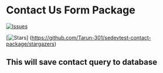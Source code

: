 # Contact Us Form Package

[![Issues](https://img.shields.io/github/issues/Tarun-301/sedevtest-contact-package?style=flat-square)](https://github.com/Tarun-301/sedevtest-contact-package/issues)

 [![Stars](https://img.shields.io/github/stars/Tarun-301/sedevtest-contact-package?style=flat-square)]
 (https://github.com/Tarun-301/sedevtest-contact-package/stargazers)
## This will save contact query to database
